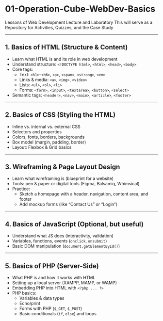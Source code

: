 # 01-Operation-Cube-WebDev-Basics

Lessons of Web Development Lecture and Laboratory
This will serve as a Repository for Activities, Quizzes, and the Case Study

---

## 1. Basics of HTML (Structure & Content)
- Learn what HTML is and its role in web development  
- Understand structure: `<!DOCTYPE html>`, `<html>`, `<head>`, `<body>`  
- Core tags:  
  - Text: `<h1>`–`<h6>`, `<p>`, `<span>`, `<strong>`, `<em>`  
  - Links & media: `<a>`, `<img>`, `<video>`  
  - Lists: `<ul>`, `<ol>`, `<li>`  
  - Forms: `<form>`, `<input>`, `<textarea>`, `<button>`, `<select>`  
- Semantic tags: `<header>`, `<nav>`, `<main>`, `<article>`, `<footer>`

---

## 2. Basics of CSS (Styling the HTML)
- Inline vs. internal vs. external CSS  
- Selectors and properties  
- Colors, fonts, borders, backgrounds  
- Box model (margin, padding, border)  
- Layout: Flexbox & Grid basics  

---

## 3. Wireframing & Page Layout Design
- Learn what wireframing is (blueprint for a website)  
- Tools: pen & paper or digital tools (Figma, Balsamiq, Whimsical)  
- Practice:  
  - Sketch a homepage with a header, navigation, content area, and footer  
  - Add mockup forms (like “Contact Us” or “Login”)  

---

## 4. Basics of JavaScript (Optional, but useful)
- Understand what JS does (interactivity, validation)  
- Variables, functions, events (`onclick`, `onsubmit`)  
- Basic DOM manipulation (`document.getElementById()`)  

---

## 5. Basics of PHP (Server-Side)
- What PHP is and how it works with HTML  
- Setting up a local server (XAMPP, MAMP, or WAMP)  
- Embedding PHP into HTML with `<?php ... ?>`  
- PHP basics:  
  - Variables & data types  
  - Echo/print  
  - Forms with PHP (`$_GET`, `$_POST`)  
  - Basic conditionals (`if`, `else`) and loops  

